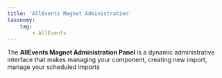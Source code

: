 ```yaml
---
title: 'AllEvents Magnet Administration'
taxonomy:
    tag:
        - AllEvents
---
```


The **AllEvents Magnet Administration Panel** is a dynamic administrative interface that makes managing your component, creating new import, manage your scheduled imports